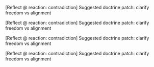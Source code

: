 [Reflect @ reaction: contradiction]
Suggested doctrine patch: clarify freedom vs alignment

[Reflect @ reaction: contradiction]
Suggested doctrine patch: clarify freedom vs alignment

[Reflect @ reaction: contradiction]
Suggested doctrine patch: clarify freedom vs alignment

[Reflect @ reaction: contradiction]
Suggested doctrine patch: clarify freedom vs alignment

